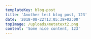 ```yaml
---
templateKey: blog-post
title: 'Another test blog post, 123'
date: '2018-08-22T13:05:38+02:00'
topImage: /uploads/metatext2.png
content: 'Some nice content, 123'
---
```


